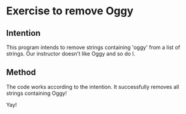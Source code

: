 # Exercise to remove Oggy

## Intention

This program intends to remove strings containing 'oggy' from a list of strings. Our instructor doesn't like Oggy and so do I. 

## Method

The code works according to the intention. It successfully removes all strings containing Oggy!

Yay!
